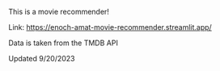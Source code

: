 This is a movie recommender!

Link: https://enoch-amat-movie-recommender.streamlit.app/

Data is taken from the TMDB API

Updated 9/20/2023
